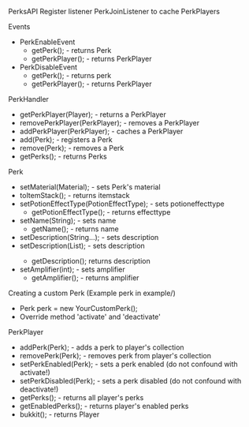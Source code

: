 PerksAPI
Register listener PerkJoinListener to cache PerkPlayers

Events
  - PerkEnableEvent
    - getPerk(); - returns Perk
    - getPerkPlayer(); - returns PerkPlayer
  - PerkDisableEvent
    - getPerk(); - returns perk
    - getPerkPlayer(); - returns PerkPlayer

PerkHandler
  - getPerkPlayer(Player); - returns a PerkPlayer
  - removePerkPlayer(PerkPlayer); - removes a PerkPlayer
  - addPerkPlayer(PerkPlayer); - caches a PerkPlayer
  - add(Perk); - registers a Perk
  - remove(Perk); - removes a Perk
  - getPerks(); - returns Perks
  
Perk
  - setMaterial(Material); - sets Perk's material
  - toItemStack(); - returns itemstack
  - setPotionEffectType(PotionEffectType); - sets potioneffecttype
    - getPotionEffectType(); - returns effecttype
  - setName(String); - sets name
    - getName(); - returns name
  - setDescription(String...); - sets description
  - setDescription(List<String>); - sets description
    - getDescription(); returns description
  - setAmplifier(int); - sets amplifier
    - getAmplifier(); - returns amplifier
  
Creating a custom Perk (Example perk in example/)
- Perk perk = new YourCustomPerk();
- Override method 'activate' and 'deactivate'
  
PerkPlayer
  - addPerk(Perk); - adds a perk to player's collection
  - removePerk(Perk); - removes perk from player's collection
  - setPerkEnabled(Perk); - sets a perk enabled (do not confound with activate!)
  - setPerkDisabled(Perk); - sets a perk disabled (do not confound with deactivate!)
  - getPerks(); - returns all player's perks
  - getEnabledPerks(); - returns player's enabled perks
  - bukkit(); - returns Player
